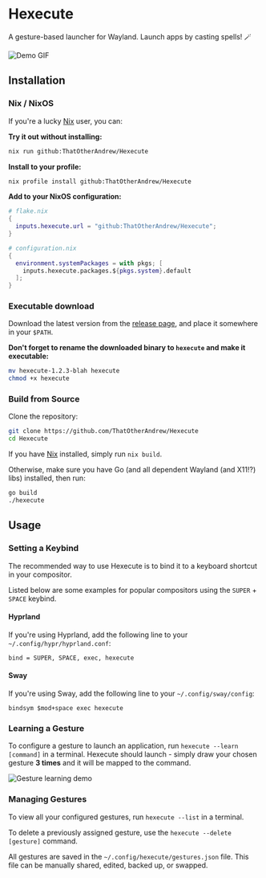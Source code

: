 # Hexecute

A gesture-based launcher for Wayland. Launch apps by casting spells! 🪄

![Demo GIF](assets/demo.gif)

## Installation

### Nix / NixOS

If you're a lucky [Nix](https://nixos.org/) user, you can:

**Try it out without installing:**
```bash
nix run github:ThatOtherAndrew/Hexecute
```

**Install to your profile:**
```bash
nix profile install github:ThatOtherAndrew/Hexecute
```

**Add to your NixOS configuration:**
```nix
# flake.nix
{
  inputs.hexecute.url = "github:ThatOtherAndrew/Hexecute";
}
```
```nix
# configuration.nix
{
  environment.systemPackages = with pkgs; [
    inputs.hexecute.packages.${pkgs.system}.default
  ];
}
```

### Executable download

Download the latest version from the [release page](https://github.com/ThatOtherAndrew/Hexecute/releases/latest), and place it somewhere in your `$PATH`.

**Don't forget to rename the downloaded binary to `hexecute` and make it executable:**
```bash
mv hexecute-1.2.3-blah hexecute
chmod +x hexecute
```

### Build from Source

Clone the repository:
```bash
git clone https://github.com/ThatOtherAndrew/Hexecute
cd Hexecute
```

If you have [Nix](https://nixos.org/) installed, simply run `nix build`.

Otherwise, make sure you have Go (and all dependent Wayland (and X11!?) libs) installed, then run:
```bash
go build
./hexecute
```

## Usage

### Setting a Keybind
The recommended way to use Hexecute is to bind it to a keyboard shortcut in your compositor.

Listed below are some examples for popular compositors using the `SUPER` + `SPACE` keybind.

#### Hyprland

If you're using Hyprland, add the following line to your `~/.config/hypr/hyprland.conf`:

```
bind = SUPER, SPACE, exec, hexecute
```

#### Sway

If you're using Sway, add the following line to your `~/.config/sway/config`:

```
bindsym $mod+space exec hexecute
```

### Learning a Gesture

To configure a gesture to launch an application, run `hexecute --learn [command]` in a terminal. Hexecute should launch - simply draw your chosen gesture **3 times** and it will be mapped to the command.

![Gesture learning demo](assets/hexecute-learn.gif)

### Managing Gestures

To view all your configured gestures, run `hexecute --list` in a terminal.

To delete a previously assigned gesture, use the `hexecute --delete [gesture]` command.

All gestures are saved in the `~/.config/hexecute/gestures.json` file. This file can be manually shared, edited, backed up, or swapped.
